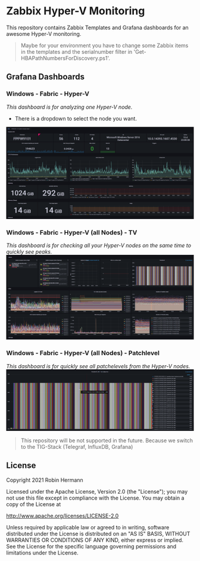 # Zabbix Hyper-V Monitoring
This repository contains Zabbix Templates and Grafana dashboards for an awesome Hyper-V monitoring.

> Maybe for your environment you have to change some Zabbix items in the templates and the serialnumber filter in 'Get-HBAPathNumbersForDiscovery.ps1'.


## Grafana Dashboards
### Windows - Fabric - Hyper-V
*This dashboard is for analyzing one Hyper-V node.*
* There is a dropdown to select the node you want.

![Windows - Fabric - Hyper-V](Windows_-_Fabric_-_Hyper-V.png)


### Windows - Fabric - Hyper-V (all Nodes) - TV
*This dashboard is for checking all your Hyper-V nodes on the same time to quickly see peaks.*
![Windows - Fabric - Hyper-V (all Nodes) - TV](Windows_-_Fabric_-_Hyper-V_(all_Nodes)_-_TV.png)


### Windows - Fabric - Hyper-V (all Nodes) - Patchlevel
*This dashboard is for quickly see all patchelevels from the Hyper-V nodes.*
![Windows - Fabric - Hyper-V - Patchlevel](Windows_-_Fabric_-_Hyper-V_-_Patchlevel.png)



> This repository will be not supported in the future. Because we switch to the TIG-Stack (Telegraf, InfluxDB, Grafana)


## License
Copyright 2021 Robin Hermann

Licensed under the Apache License, Version 2.0 (the "License"); you may not use this file except in compliance with the License. 
You may obtain a copy of the License at

http://www.apache.org/licenses/LICENSE-2.0

Unless required by applicable law or agreed to in writing, software distributed under the License is distributed on an "AS IS" BASIS, WITHOUT WARRANTIES OR CONDITIONS OF ANY KIND, either express or implied. See the License for the specific language governing permissions and limitations under the License.